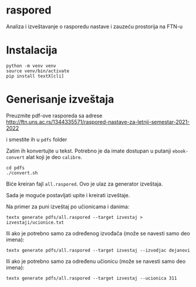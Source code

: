 # raspored

Analiza i izveštavanje o rasporedu nastave i zauzeću prostorija na FTN-u

# Instalacija

```
python -m venv venv
source venv/bin/activate
pip install textX[cli]
```

# Generisanje izveštaja

Preuzmite pdf-ove rasporeda sa adrese http://ftn.uns.ac.rs/1344335571/raspored-nastave-za-letnji-semestar-2021-2022

i smestite ih u `pdfs` folder

Zatim ih konvertujte u tekst. Potrebno je da imate dostupan u putanji
`ebook-convert` alat koji je deo `calibre`.

```
cd pdfs
./convert.sh
```

Biće kreiran fajl `all.raspored`. Ovo je ulaz za generator izveštaja.

Sada je moguće postavljati upite i kreirati izveštaje.

Na primer za puni izveštaj po učionicama i danima:

```
textx generate pdfs/all.raspored --target izvestaj > izvestaji/ucionice.txt
```

Ili ako je potrebno samo za određenog izvođača (može se navesti samo deo imena):

```
textx generate pdfs/all.raspored --target izvestaj --izvodjac dejanovi
```

Ili ako je potrebno samo za određenu učionicu (može se navesti samo deo imena):

```
textx generate pdfs/all.raspored --target izvestaj --ucionica 311
```


